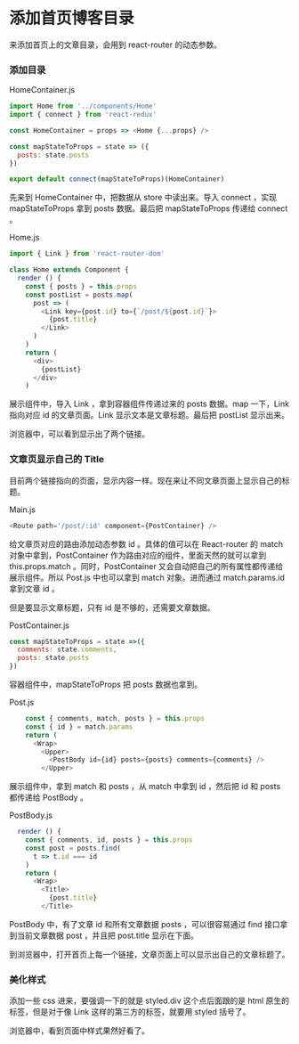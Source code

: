 # 添加首页博客目录

来添加首页上的文章目录，会用到 react-router 的动态参数。

### 添加目录

HomeContainer.js

```js
import Home from '../components/Home'
import { connect } from 'react-redux'

const HomeContainer = props => <Home {...props} />

const mapStateToProps = state => ({
  posts: state.posts
})

export default connect(mapStateToProps)(HomeContainer)
```

先来到 HomeContainer 中，把数据从 store 中读出来。导入 connect ，实现 mapStateToProps 拿到 posts 数据。最后把 mapStateToProps 传递给 connect 。

Home.js

```js
import { Link } from 'react-router-dom'

class Home extends Component {
  render () {
    const { posts } = this.props
    const postList = posts.map(
      post => (
        <Link key={post.id} to={`/post/${post.id}`}>
          {post.title}
        </Link>
      )
    )
    return (
      <div>
        {postList}
      </div>
    )
```

展示组件中，导入 Link ，拿到容器组件传递过来的 posts 数据。map 一下，Link 指向对应 id 的文章页面。Link 显示文本是文章标题。最后把 postList 显示出来。

浏览器中，可以看到显示出了两个链接。

### 文章页显示自己的 Title

目前两个链接指向的页面，显示内容一样。现在来让不同文章页面上显示自己的标题。

Main.js

```js
<Route path='/post/:id' component={PostContainer} />
```

给文章页对应的路由添加动态参数 id 。具体的值可以在 React-router 的 match 对象中拿到，PostContainer 作为路由对应的组件，里面天然的就可以拿到 this.props.match 。同时，PostContainer 又会自动把自己的所有属性都传递给展示组件。所以 Post.js 中也可以拿到 match 对象。进而通过 match.params.id 拿到文章 id 。

但是要显示文章标题，只有 id 是不够的，还需要文章数据。

PostContainer.js

```js
const mapStateToProps = state =>({
  comments: state.comments,
  posts: state.posts
})
```

容器组件中，mapStateToProps 把 posts 数据也拿到。

Post.js

```js
    const { comments, match, posts } = this.props
    const { id } = match.params
    return (
      <Wrap>
        <Upper>
          <PostBody id={id} posts={posts} comments={comments} />
        </Upper>
```

展示组件中，拿到 match 和 posts ，从 match 中拿到 id ，然后把 id 和 posts 都传递给 PostBody 。

PostBody.js 

```js
  render () {
    const { comments, id, posts } = this.props
    const post = posts.find(
      t => t.id === id
    )
    return (
      <Wrap>
        <Title>
          {post.title}
        </Title>
```

PostBody 中，有了文章 id 和所有文章数据 posts ，可以很容易通过 find 接口拿到当前文章数据 post ，并且把 post.title 显示在下面。

到浏览器中，打开首页上每一个链接，文章页面上可以显示出自己的文章标题了。

### 美化样式

添加一些 css 进来，要强调一下的就是 styled.div 这个点后面跟的是 html 原生的标签，但是对于像 Link 这样的第三方的标签，就要用 styled 括号了。

浏览器中，看到页面中样式果然好看了。
